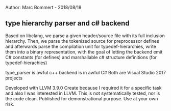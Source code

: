 
Author: Marc Bommert - 2018/08/18

type hierarchy parser and c# backend
------------------------------------

Based on libclang, we parse a given header/source file with its full inclusion hierarchy. 
Then, we parse the tokenized source for preprocessor defines and afterwards 
parse the compilation unit for typedef-hierarchies,
write them into a binary representation,
with the goal of letting the backend emit C# constants (for defines) and marshallable c# structure definitions (for typedef-hierachies)

type_parser is awful c++
backend is in awful C#
Both are Visual Studio 2017 projects

Developed with LLVM 3.9.0
Create because I required it for a specific task and also I was interested in LLVM.
This is not systematically tested, nor is the code clean. Published for demonstrational purpose.
Use at your own risk.
